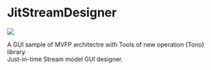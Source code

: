 # JitStreamDesigner
![](http://aqtono.com/tomarika/jsd/images/icon96.png)

A GUI sample of MVFP architectre with Tools of new operation (Tono) library.  
Just-in-time Stream model GUI designer.
